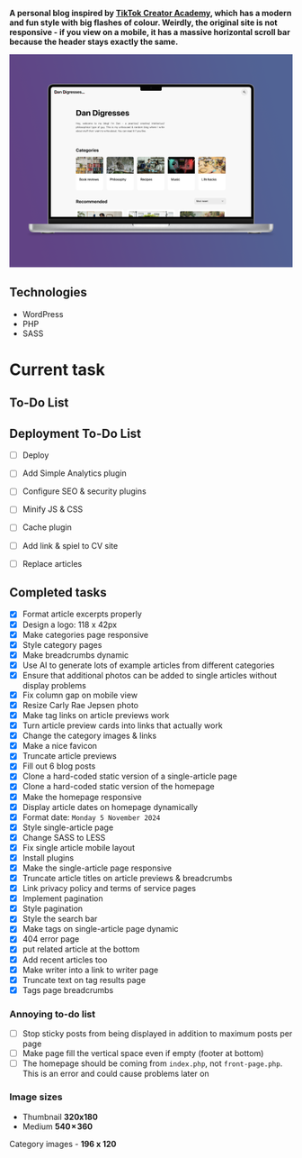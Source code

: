 **A personal blog inspired by [TikTok Creator Academy](https://www.tiktok.com/creator-academy), which has a modern and fun style with big flashes of colour. Weirdly, the original site is not responsive - if you view on a mobile, it has a massive horizontal scroll bar because the header stays exactly the same.**

![Desktop homepage mockup](./github-mockups/mac-mockup.webp)

## Technologies

-  WordPress
-  PHP
-  SASS

# Current task

## To-Do List

## Deployment To-Do List

-  [ ] Deploy
-  [ ] Add Simple Analytics plugin
-  [ ] Configure SEO & security plugins
-  [ ] Minify JS & CSS
-  [ ] Cache plugin

-  [ ] Add link & spiel to CV site
-  [ ] Replace articles

## Completed tasks

-  [x] Format article excerpts properly
-  [x] Design a logo: 118 x 42px
-  [x] Make categories page responsive
-  [x] Style category pages
-  [x] Make breadcrumbs dynamic
-  [x] Use AI to generate lots of example articles from different categories
-  [x] Ensure that additional photos can be added to single articles without display problems
-  [x] Fix column gap on mobile view
-  [x] Resize Carly Rae Jepsen photo
-  [x] Make tag links on article previews work
-  [x] Turn article preview cards into links that actually work
-  [x] Change the category images & links
-  [x] Make a nice favicon
-  [x] Truncate article previews
-  [x] Fill out 6 blog posts
-  [x] Clone a hard-coded static version of a single-article page
-  [x] Clone a hard-coded static version of the homepage
-  [x] Make the homepage responsive
-  [x] Display article dates on homepage dynamically
-  [x] Format date: `Monday 5 November 2024`
-  [x] Style single-article page
-  [x] Change SASS to LESS
-  [x] Fix single article mobile layout
-  [x] Install plugins
-  [x] Make the single-article page responsive
-  [x] Truncate article titles on article previews & breadcrumbs
-  [x] Link privacy policy and terms of service pages
-  [x] Implement pagination
-  [x] Style pagination
-  [x] Style the search bar
-  [x] Make tags on single-article page dynamic
-  [x] 404 error page
-  [x] put related article at the bottom
-  [x] Add recent articles too
-  [x] Make writer into a link to writer page
-  [x] Truncate text on tag results page
-  [x] Tags page breadcrumbs

### Annoying to-do list

-  [ ] Stop sticky posts from being displayed in addition to maximum posts per page
-  [ ] Make page fill the vertical space even if empty (footer at bottom)
-  [ ] The homepage should be coming from `index.php`, not `front-page.php`. This is an error and could cause problems later on

### Image sizes

-  Thumbnail **320x180**
-  Medium **540 × 360**

Category images - **196 x 120**
